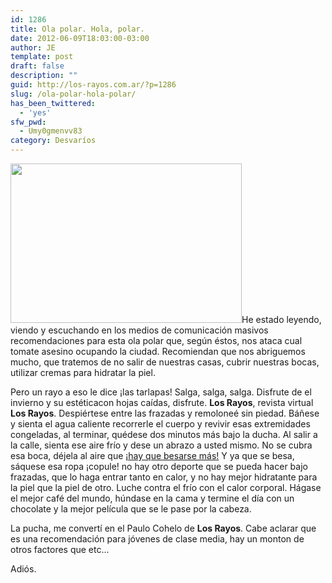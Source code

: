 ```yaml
---
id: 1286
title: Ola polar. Hola, polar.
date: 2012-06-09T18:03:00-03:00
author: JE
template: post
draft: false
description: ""
guid: http://los-rayos.com.ar/?p=1286
slug: /ola-polar-hola-polar/
has_been_twittered:
  - 'yes'
sfw_pwd:
  - Umy0gmenvv83
category: Desvaríos
---
```

<img class="alignright" src="https://24.media.tumblr.com/tumblr_lte76dBE371r0b2e8o1_1280.jpg" alt="" width="370" height="255" />He estado leyendo, viendo y escuchando en los medios de comunicación masivos recomendaciones para esta ola polar que, según éstos, nos ataca cual tomate asesino ocupando la ciudad. Recomiendan que nos abriguemos mucho, que tratemos de no salir de nuestras casas, cubrir nuestras bocas, utilizar cremas para hidratar la piel.

Pero un rayo a eso le dice ¡las tarlapas! Salga, salga, salga. Disfrute de el invierno y su estéticacon hojas caídas, disfrute. **Los Rayos**, revista virtual **Los Rayos**. Despiértese entre las frazadas y remoloneé sin piedad. Báñese y sienta el agua caliente recorrerle el cuerpo y revivir esas extremidades congeladas, al terminar, quédese dos minutos más bajo la ducha. Al salir a la calle, sienta ese aire frío y dese un abrazo a usted mismo. No se cubra esa boca, déjela al aire que [¡hay que besarse más!](http://los-rayos.com/hay-que-besarse-mas/) Y ya que se besa, sáquese esa ropa ¡copule! no hay otro deporte que se pueda hacer bajo frazadas, que lo haga entrar tanto en calor, y no hay mejor hidratante para la piel que la piel de otro. Luche contra el frío con el calor corporal. Hágase el mejor café del mundo, húndase en la cama y termine el día con un chocolate y la mejor película que se le pase por la cabeza.

La pucha, me convertí en el Paulo Cohelo de **Los Rayos**. Cabe aclarar que es una recomendación para jóvenes de clase media, hay un monton de otros factores que etc...

Adiós.